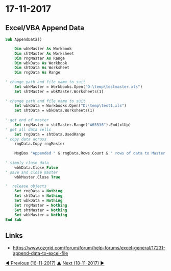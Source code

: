 # 17-11-2017

## Excel/VBA Append Data
```vb
Sub AppendData()

    Dim wbkMaster As Workbook
    Dim shtMaster As Worksheet
    Dim rngMaster As Range
    Dim wbkData As Workbook
    Dim shtData As Worksheet
    Dim rngData As Range
    
' change path and file name to suit
    Set wbkMaster = Workbooks.Open("D:\temp\testmaster.xls")
    Set shtMaster = wbkMaster.Worksheets(1)
    
' change path and file name to suit
    Set wbkData = Workbooks.Open("D:\temp\test1.xls")
    Set shtData = wbkData.Worksheets(1)
    
' get end of master
    Set rngMaster = shtMaster.Range("A65536").End(xlUp)
' get all data cells
    Set rngData = shtData.UsedRange
' copy data across
    rngData.Copy rngMaster
    
    MsgBox "Appended " & rngData.Rows.Count & " rows of data to Master data", vbInformation
    
' simply close data
    wbkData.Close False
' save and close master
    wbkMaster.Close True

'  release objects  
    Set rngData = Nothing
    Set shtData = Nothing
    Set wbkData = Nothing
    Set rngMaster = Nothing
    Set shtMaster = Nothing
    Set wbkMaster = Nothing
End Sub
```

## Links
* https://www.ozgrid.com/forum/forum/help-forums/excel-general/17231-append-data-to-excel-file


[◀ Previous (16-11-2017)](https://github.com/humayuns/Workspace/blob/master/Diary/2017/November/16/notebook.md) [▲](https://github.com/humayuns/Workspace/tree/master/Diary/2017/November)
[Next (18-11-2017) ▶](https://github.com/humayuns/Workspace/blob/master/Diary/2017/November/18/notebook.md)